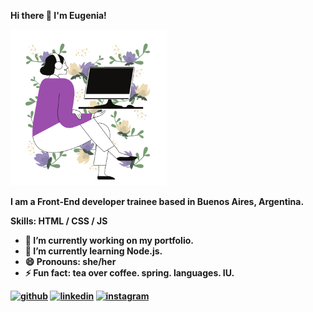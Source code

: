 <b> Hi there 👋 I'm Eugenia! <b>

<img src="eugeniareadme.png" width="250" height="250px">


I am a Front-End developer trainee based in Buenos Aires, Argentina. 

Skills: HTML / CSS / JS

- 🔭 I’m currently working on my portfolio. 
- 🌱 I’m currently learning Node.js. 
- 😄 Pronouns: she/her 
- ⚡ Fun fact: tea over coffee. spring. languages. IU. 


[<img src='https://cdn.jsdelivr.net/npm/simple-icons@3.0.1/icons/github.svg' alt='github' height='40'>](https://github.com/eugeniamr)  [<img src='https://cdn.jsdelivr.net/npm/simple-icons@3.0.1/icons/linkedin.svg' alt='linkedin' height='40'>](https://www.linkedin.com/in/eugenia-rubio/)  [<img src='https://cdn.jsdelivr.net/npm/simple-icons@3.0.1/icons/instagram.svg' alt='instagram' height='40'>](https://www.instagram.com/eug.em/)  

